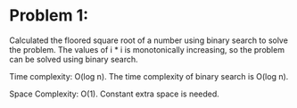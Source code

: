 # Problem 1: 

Calculated the floored square root of a number using binary search to solve the problem. The values of i * i is monotonically increasing, so the problem can be solved using binary search.

Time complexity: O(log n).
The time complexity of binary search is O(log n).

Space Complexity: O(1).
Constant extra space is needed.




